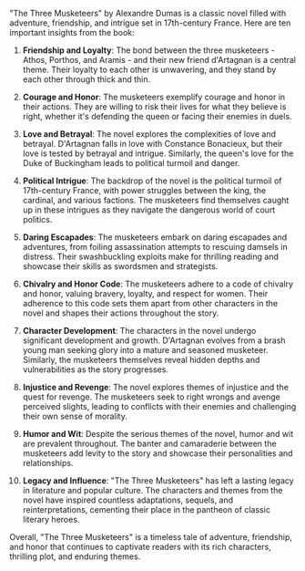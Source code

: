 "The Three Musketeers" by Alexandre Dumas is a classic novel filled with adventure, friendship, and intrigue set in 17th-century France. Here are ten important insights from the book:

1. **Friendship and Loyalty**: The bond between the three musketeers - Athos, Porthos, and Aramis - and their new friend d'Artagnan is a central theme. Their loyalty to each other is unwavering, and they stand by each other through thick and thin.

2. **Courage and Honor**: The musketeers exemplify courage and honor in their actions. They are willing to risk their lives for what they believe is right, whether it's defending the queen or facing their enemies in duels.

3. **Love and Betrayal**: The novel explores the complexities of love and betrayal. D'Artagnan falls in love with Constance Bonacieux, but their love is tested by betrayal and intrigue. Similarly, the queen's love for the Duke of Buckingham leads to political turmoil and danger.

4. **Political Intrigue**: The backdrop of the novel is the political turmoil of 17th-century France, with power struggles between the king, the cardinal, and various factions. The musketeers find themselves caught up in these intrigues as they navigate the dangerous world of court politics.

5. **Daring Escapades**: The musketeers embark on daring escapades and adventures, from foiling assassination attempts to rescuing damsels in distress. Their swashbuckling exploits make for thrilling reading and showcase their skills as swordsmen and strategists.

6. **Chivalry and Honor Code**: The musketeers adhere to a code of chivalry and honor, valuing bravery, loyalty, and respect for women. Their adherence to this code sets them apart from other characters in the novel and shapes their actions throughout the story.

7. **Character Development**: The characters in the novel undergo significant development and growth. D'Artagnan evolves from a brash young man seeking glory into a mature and seasoned musketeer. Similarly, the musketeers themselves reveal hidden depths and vulnerabilities as the story progresses.

8. **Injustice and Revenge**: The novel explores themes of injustice and the quest for revenge. The musketeers seek to right wrongs and avenge perceived slights, leading to conflicts with their enemies and challenging their own sense of morality.

9. **Humor and Wit**: Despite the serious themes of the novel, humor and wit are prevalent throughout. The banter and camaraderie between the musketeers add levity to the story and showcase their personalities and relationships.

10. **Legacy and Influence**: "The Three Musketeers" has left a lasting legacy in literature and popular culture. The characters and themes from the novel have inspired countless adaptations, sequels, and reinterpretations, cementing their place in the pantheon of classic literary heroes.

Overall, "The Three Musketeers" is a timeless tale of adventure, friendship, and honor that continues to captivate readers with its rich characters, thrilling plot, and enduring themes.